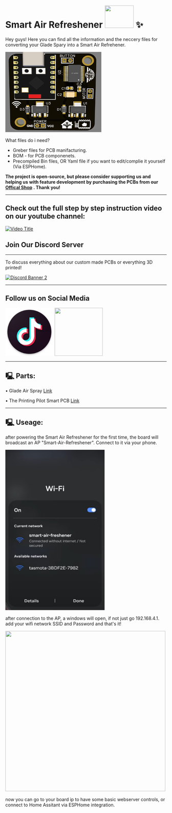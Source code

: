 # **Smart Air Refreshener**  <img src="https://raw.githubusercontent.com/ThePrintingPilot/Smart-Air-Refreshener/refs/heads/main/Pictures/Glade.jpg" width="90" height="70" /> ✨

Hey guys! 
Here you can find all the information and the neccery files for converting your Glade Spary into a Smart Air Refrehener.

<img src="https://raw.githubusercontent.com/ThePrintingPilot/Smart-Air-Refreshener/refs/heads/main/Pictures/PCB.png" width="300" height="250" /> 

What files do i need?

* Greber files for PCB manifacturing.
* BOM - for PCB componenets.
* Precompiled Bin files, OR Yaml file if you want to edit/complie it yourself (Via ESPHome).


**The project is open-source, but please consider supporting us and helping us with feature development by purchasing the PCBs from our [Offical Shop](https://theprintingpilot.com) . Thank you!**

---

## **Check out the full step by step instruction video on our youtube channel:**

[![Video Title](https://img.youtube.com/vi/j4tHusDt6y8/0.jpg)](https://www.youtube.com/watch?v=j4tHusDt6y8)

## **Join Our Discord Server**
---
To discuss everything about our custom made PCBs or everything 3D printed!

[<img src="https://discordapp.com/api/guilds/763458034440863814/widget.png?style=banner2" alt="Discord Banner 2"/>](https://discord.gg/cdHPTxnrM8)


---
## **Follow us on Social Media**

[<img src="https://raw.githubusercontent.com/ThePrintingPilot/Smart-Air-Refreshener/refs/heads/main/Pictures/Tiktok.png" width="150" height="150" />](https://www.tiktok.com/@the_printing_pilot)
[<img src="https://upload.wikimedia.org/wikipedia/commons/f/fd/YouTube_full-color_icon_%282024%29.svg" width="150" height="150" />](https://www.youtube.com/@ThePrintingPilot)



---

## 🖳 **Parts:**  
• Glade Air Spray [Link](https://www.amazon.com/dp/B01GHGMO90?ref=ppx_yo2ov_dt_b_fed_asin_title) 

• The Printing Pilot Smart PCB [Link](https://theprintingpilot.com) 


---
## 🖳 **Useage:**  
after powering the Smart Air Refreshener for the first time, the board will broadcast an AP "Smart-Air-Refreshener". Connect to it via your phone.

<img src="https://raw.githubusercontent.com/ThePrintingPilot/Smart-Air-Refreshener/refs/heads/main/Pictures/Wifi.png" width="310" height="500" /> 

after connection to the AP, a windows will open, if not just go 192.168.4.1.
add your wifi network SSID and Password and that's it!

<img src="https://esphome.io/images/captive_portal-ui.png" width="500" height="500" /> 

now you can go to your board ip to have some basic webserver controls, or connect to Home Assitant via ESPHome integration.
